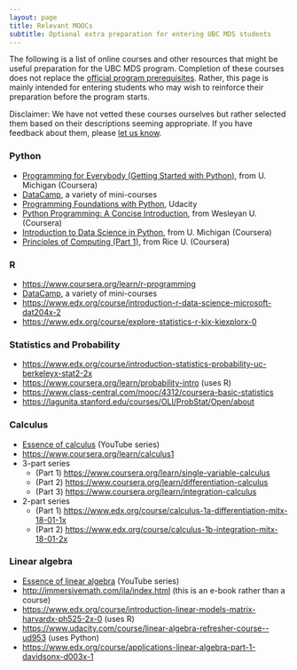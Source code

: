 ```yaml
---
layout: page
title: Relevant MOOCs
subtitle: Optional extra preparation for entering UBC MDS students
---
```


The following is a list of online courses and other resources that might be useful preparation for the UBC MDS program. Completion of these courses
does not replace the [official program prerequisites](http://masterdatascience.science.ubc.ca/admissions). Rather, this page is
mainly intended for entering students who may wish to reinforce their preparation before the program starts.

Disclaimer: We have not vetted these courses ourselves but rather selected them based on their descriptions seeming appropriate. 
If you have feedback about them, please [let us know](http://masterdatascience.science.ubc.ca/contact-us).



### Python
- [Programming for Everybody (Getting Started with Python)](https://www.coursera.org/learn/python), from U. Michigan (Coursera)
- [DataCamp](https://www.datacamp.com), a variety of mini-courses
- [Programming Foundations with Python](https://www.udacity.com/course/programming-foundations-with-python--ud036>), Udacity
- [Python Programming: A Concise Introduction](https://www.coursera.org/learn/python-programming-introduction), from Wesleyan U. (Coursera)
- [Introduction to Data Science in Python](https://www.coursera.org/learn/python-data-analysis), from U. Michigan (Coursera)
- [Principles of Computing (Part 1)](https://www.coursera.org/learn/principles-of-computing-1), from Rice U. (Coursera)

### R
- <https://www.coursera.org/learn/r-programming>
- [DataCamp](https://www.datacamp.com), a variety of mini-courses
- <https://www.edx.org/course/introduction-r-data-science-microsoft-dat204x-2>
- <https://www.edx.org/course/explore-statistics-r-kix-kiexplorx-0>

### Statistics and Probability
- <https://www.edx.org/course/introduction-statistics-probability-uc-berkeleyx-stat2-2x>
- <https://www.coursera.org/learn/probability-intro> (uses R)
- <https://www.class-central.com/mooc/4312/coursera-basic-statistics>
- <https://lagunita.stanford.edu/courses/OLI/ProbStat/Open/about>

### Calculus
- [Essence of calculus](https://www.youtube.com/watch?v=WUvTyaaNkzM&list=PLZHQObOWTQDMsr9K-rj53DwVRMYO3t5Yr) (YouTube series)
- <https://www.coursera.org/learn/calculus1>
- 3-part series
  - (Part 1) <https://www.coursera.org/learn/single-variable-calculus>
  - (Part 2) <https://www.coursera.org/learn/differentiation-calculus>
  - (Part 3) <https://www.coursera.org/learn/integration-calculus>
- 2-part series
  - (Part 1) <https://www.edx.org/course/calculus-1a-differentiation-mitx-18-01-1x>
  - (Part 2) <https://www.edx.org/course/calculus-1b-integration-mitx-18-01-2x>

### Linear algebra
- [Essence of linear algebra](https://www.youtube.com/watch?v=kjBOesZCoqc&list=PLZHQObOWTQDPD3MizzM2xVFitgF8hE_ab) (YouTube series)
- <http://immersivemath.com/ila/index.html> (this is an e-book rather than a course)
- <https://www.edx.org/course/introduction-linear-models-matrix-harvardx-ph525-2x-0> (uses R)
- <https://www.udacity.com/course/linear-algebra-refresher-course--ud953> (uses Python)
- <https://www.edx.org/course/applications-linear-algebra-part-1-davidsonx-d003x-1>
